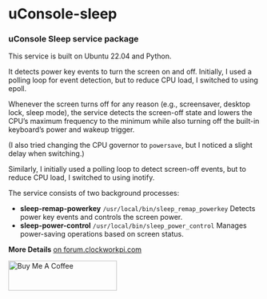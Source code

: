 # uConsole-sleep
### uConsole Sleep service package

This service is built on Ubuntu 22.04 and Python.

It detects power key events to turn the screen on and off. Initially, I used a polling loop for event detection, but to reduce CPU load, I switched to using epoll.

Whenever the screen turns off for any reason (e.g., screensaver, desktop lock, sleep mode), 
the service detects the screen-off state and lowers the CPU’s maximum frequency to the minimum while also turning off the built-in keyboard’s power and wakeup trigger.

(I also tried changing the CPU governor to `powersave`, but I noticed a slight delay when switching.)

Similarly, I initially used a polling loop to detect screen-off events, but to reduce CPU load, I switched to using inotify.

The service consists of two background processes:

* **sleep-remap-powerkey**
`/usr/local/bin/sleep_remap_powerkey`
Detects power key events and controls the screen power.
* **sleep-power-control**
`/usr/local/bin/sleep_power_control`
Manages power-saving operations based on screen status.

**More Details**
[on forum.clockworkpi.com](https://forum.clockworkpi.com/t/uconsole-sleep-v1-2/15612?u=paragonnov)


<a href="https://www.buymeacoffee.com/paragonnov" target="_blank"><img src="https://cdn.buymeacoffee.com/buttons/v2/default-red.png" alt="Buy Me A Coffee" style="height: 60px !important;width: 217px !important;" ></a>
